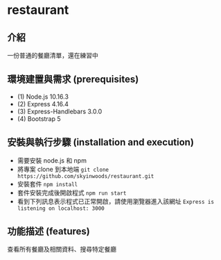 # restaurant
## 介紹
一份普通的餐廳清單，還在練習中

## 環境建置與需求 (prerequisites)

* (1) Node.js 10.16.3
* (2) Express 4.16.4
* (3) Express-Handlebars 3.0.0
* (4) Bootstrap 5


## 安裝與執行步驟 (installation and execution)
* 需要安裝 node.js 和 npm
* 將專案 clone 到本地端
`git clone https://github.com/skyinwoods/restaurant.git`
* 安裝套件
`npm install`
* 套件安裝完成後開啟程式
`npm run start`
* 看到下列訊息表示程式已正常開啟，請使用瀏覽器進入該網址
`Express is listening on localhost: 3000`
## 功能描述 (features)
查看所有餐廳及相關資料、搜尋特定餐廳
